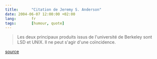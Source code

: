 ```yaml
---
title:      "Citation de Jeremy S. Anderson"
date: 2004-06-07 12:00:00 +02:00
lang:       fr
tags:       [humour, quote]
---
```


> Les deux principaux produits issus de l'université de Berkeley sont LSD et UNIX. Il ne peut s'agir d'une coïncidence.

[source](http://en.thinkexist.com/quotes/jeremy_s._anderson/)

